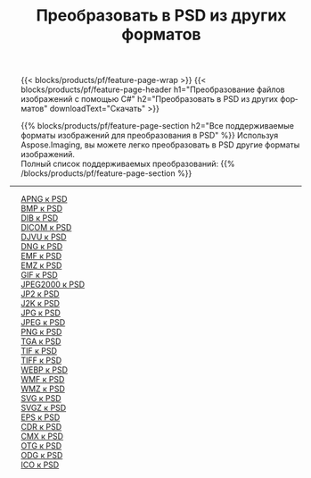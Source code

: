 ﻿---
title: Преобразовать в PSD из других форматов 
weight: 3920
url: /ru/net/conversion/to/psd 
lang: ru
langdirlevel: 2
locales: zh-hans,ja,it,ru,de,es,fr,nl,id,lt,pl,pt,vi,tr,ko,zh-hant,ar,hi,th,sv,cs,uk,he
description: Используя Aspose.Imaging, вы можете легко конвертировать в PSD из других форматов.
---

{{< blocks/products/pf/feature-page-wrap >}}
{{< blocks/products/pf/feature-page-header h1="Преобразование файлов изображений с помощью C#" h2="Преобразовать в PSD из других форматов" downloadText="Скачать" >}}


{{% blocks/products/pf/feature-page-section  h2="Все поддерживаемые форматы изображений для преобразования в PSD" %}}
Используя Aspose.Imaging, вы можете легко преобразовать в PSD другие форматы изображений.
<br/>
Полный список поддерживаемых преобразований:
{{% /blocks/products/pf/feature-page-section %}}
<div class="container-fluid productfamilypage bg-gray">
    <div class="convertypes bg-gray agp-content section">
        <div class="container">
		<hr style="margin-left:-20px;"/>
		<div class="row other-converters">
		    <div class='col-md-2 other-converter remove-lp remove-rp'><a href="/imaging/ru/net/conversion/apng-to-psd" >APNG к PSD</a></div>
<div class='col-md-2 other-converter remove-lp remove-rp'><a href="/imaging/ru/net/conversion/bmp-to-psd" >BMP к PSD</a></div>
<div class='col-md-2 other-converter remove-lp remove-rp'><a href="/imaging/ru/net/conversion/dib-to-psd" >DIB к PSD</a></div>
<div class='col-md-2 other-converter remove-lp remove-rp'><a href="/imaging/ru/net/conversion/dicom-to-psd" >DICOM к PSD</a></div>
<div class='col-md-2 other-converter remove-lp remove-rp'><a href="/imaging/ru/net/conversion/djvu-to-psd" >DJVU к PSD</a></div>
<div class='col-md-2 other-converter remove-lp remove-rp'><a href="/imaging/ru/net/conversion/dng-to-psd" >DNG к PSD</a></div>
<div class='col-md-2 other-converter remove-lp remove-rp'><a href="/imaging/ru/net/conversion/emf-to-psd" >EMF к PSD</a></div>
<div class='col-md-2 other-converter remove-lp remove-rp'><a href="/imaging/ru/net/conversion/emz-to-psd" >EMZ к PSD</a></div>
<div class='col-md-2 other-converter remove-lp remove-rp'><a href="/imaging/ru/net/conversion/gif-to-psd" >GIF к PSD</a></div>
<div class='col-md-2 other-converter remove-lp remove-rp'><a href="/imaging/ru/net/conversion/jpeg2000-to-psd" >JPEG2000 к PSD</a></div>
<div class='col-md-2 other-converter remove-lp remove-rp'><a href="/imaging/ru/net/conversion/jp2-to-psd" >JP2 к PSD</a></div>
<div class='col-md-2 other-converter remove-lp remove-rp'><a href="/imaging/ru/net/conversion/j2k-to-psd" >J2K к PSD</a></div>
<div class='col-md-2 other-converter remove-lp remove-rp'><a href="/imaging/ru/net/conversion/jpg-to-psd" >JPG к PSD</a></div>
<div class='col-md-2 other-converter remove-lp remove-rp'><a href="/imaging/ru/net/conversion/jpeg-to-psd" >JPEG к PSD</a></div>
<div class='col-md-2 other-converter remove-lp remove-rp'><a href="/imaging/ru/net/conversion/png-to-psd" >PNG к PSD</a></div>
<div class='col-md-2 other-converter remove-lp remove-rp'><a href="/imaging/ru/net/conversion/tga-to-psd" >TGA к PSD</a></div>
<div class='col-md-2 other-converter remove-lp remove-rp'><a href="/imaging/ru/net/conversion/tif-to-psd" >TIF к PSD</a></div>
<div class='col-md-2 other-converter remove-lp remove-rp'><a href="/imaging/ru/net/conversion/tiff-to-psd" >TIFF к PSD</a></div>
<div class='col-md-2 other-converter remove-lp remove-rp'><a href="/imaging/ru/net/conversion/webp-to-psd" >WEBP к PSD</a></div>
<div class='col-md-2 other-converter remove-lp remove-rp'><a href="/imaging/ru/net/conversion/wmf-to-psd" >WMF к PSD</a></div>
<div class='col-md-2 other-converter remove-lp remove-rp'><a href="/imaging/ru/net/conversion/wmz-to-psd" >WMZ к PSD</a></div>
<div class='col-md-2 other-converter remove-lp remove-rp'><a href="/imaging/ru/net/conversion/svg-to-psd" >SVG к PSD</a></div>
<div class='col-md-2 other-converter remove-lp remove-rp'><a href="/imaging/ru/net/conversion/svgz-to-psd" >SVGZ к PSD</a></div>
<div class='col-md-2 other-converter remove-lp remove-rp'><a href="/imaging/ru/net/conversion/eps-to-psd" >EPS к PSD</a></div>
<div class='col-md-2 other-converter remove-lp remove-rp'><a href="/imaging/ru/net/conversion/cdr-to-psd" >CDR к PSD</a></div>
<div class='col-md-2 other-converter remove-lp remove-rp'><a href="/imaging/ru/net/conversion/cmx-to-psd" >CMX к PSD</a></div>
<div class='col-md-2 other-converter remove-lp remove-rp'><a href="/imaging/ru/net/conversion/otg-to-psd" >OTG к PSD</a></div>
<div class='col-md-2 other-converter remove-lp remove-rp'><a href="/imaging/ru/net/conversion/odg-to-psd" >ODG к PSD</a></div>
<div class='col-md-2 other-converter remove-lp remove-rp'><a href="/imaging/ru/net/conversion/ico-to-psd" >ICO к PSD</a></div>
                </div>
        </div>
    </div>
</div>
<br/>

